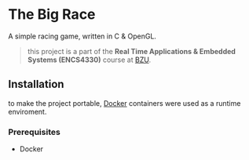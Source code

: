 # The Big Race

A simple racing game, written in C & OpenGL.    

> this project is a part of the **Real Time Applications & Embedded Systems (ENCS4330)** course at [BZU](https://www.birzeit.edu).

## Installation

to make the project portable, [Docker](https://www.docker.com) containers were used as a runtime enviroment.

### Prerequisites

* Docker


